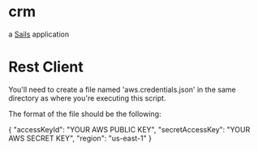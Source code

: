 # crm

a [Sails](http://sailsjs.org) application

# Rest Client

You'll need to create a file named 'aws.credentials.json' in the same directory as where you're executing this script.

The format of the file should be the following:

{
 "accessKeyId": "YOUR AWS PUBLIC KEY",
 "secretAccessKey": "YOUR AWS SECRET KEY",
 "region": "us-east-1"
}

